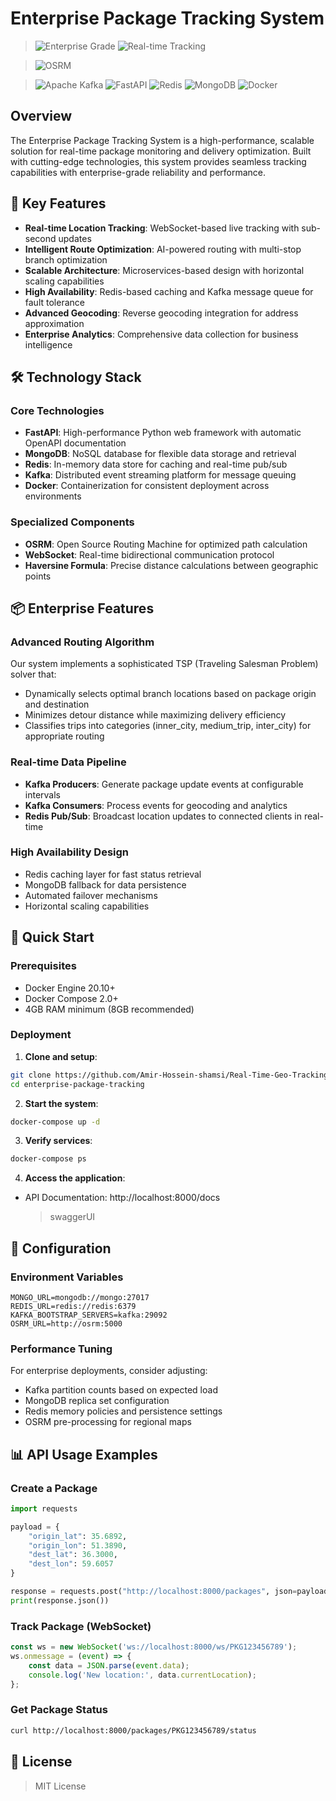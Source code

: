 # Enterprise Package Tracking System

>![Enterprise Grade](https://img.shields.io/badge/Enterprise-Grade-blue)
![Real-time Tracking](https://img.shields.io/badge/Real--time-Tracking-green)

>![OSRM](https://img.shields.io/badge/OSRM-Route_Optimization-000000?logo=openstreetmap&logoColor=white)

>![Apache Kafka](https://img.shields.io/badge/Apache%20Kafka-000?style=for-the-badge&logo=apachekafka)
>![FastAPI](https://img.shields.io/badge/FastAPI-005571?style=for-the-badge&logo=fastapi)
![Redis](https://img.shields.io/badge/redis-%23DD0031.svg?style=for-the-badge&logo=redis&logoColor=white)
![MongoDB](https://img.shields.io/badge/MongoDB-%234ea94b.svg?style=for-the-badge&logo=mongodb&logoColor=white)
![Docker](https://img.shields.io/badge/docker-%230db7ed.svg?style=for-the-badge&logo=docker&logoColor=white)

## Overview

The Enterprise Package Tracking System is a high-performance, scalable solution for real-time package monitoring and delivery optimization. Built with cutting-edge technologies, this system provides seamless tracking capabilities with enterprise-grade reliability and performance.

## 🚀 Key Features

- **Real-time Location Tracking**: WebSocket-based live tracking with sub-second updates
- **Intelligent Route Optimization**: AI-powered routing with multi-stop branch optimization
- **Scalable Architecture**: Microservices-based design with horizontal scaling capabilities
- **High Availability**: Redis-based caching and Kafka message queue for fault tolerance
- **Advanced Geocoding**: Reverse geocoding integration for address approximation
- **Enterprise Analytics**: Comprehensive data collection for business intelligence

## 🛠️ Technology Stack

### Core Technologies
- **FastAPI**: High-performance Python web framework with automatic OpenAPI documentation
- **MongoDB**: NoSQL database for flexible data storage and retrieval
- **Redis**: In-memory data store for caching and real-time pub/sub
- **Kafka**: Distributed event streaming platform for message queuing
- **Docker**: Containerization for consistent deployment across environments

### Specialized Components
- **OSRM**: Open Source Routing Machine for optimized path calculation
- **WebSocket**: Real-time bidirectional communication protocol
- **Haversine Formula**: Precise distance calculations between geographic points

## 📦 Enterprise Features

### Advanced Routing Algorithm
Our system implements a sophisticated TSP (Traveling Salesman Problem) solver that:
- Dynamically selects optimal branch locations based on package origin and destination
- Minimizes detour distance while maximizing delivery efficiency
- Classifies trips into categories (inner_city, medium_trip, inter_city) for appropriate routing

### Real-time Data Pipeline
- **Kafka Producers**: Generate package update events at configurable intervals
- **Kafka Consumers**: Process events for geocoding and analytics
- **Redis Pub/Sub**: Broadcast location updates to connected clients in real-time

### High Availability Design
- Redis caching layer for fast status retrieval
- MongoDB fallback for data persistence
- Automated failover mechanisms
- Horizontal scaling capabilities

## 🚀 Quick Start

### Prerequisites
- Docker Engine 20.10+
- Docker Compose 2.0+
- 4GB RAM minimum (8GB recommended)

### Deployment

1. **Clone and setup**:
```bash
git clone https://github.com/Amir-Hossein-shamsi/Real-Time-Geo-Tracking-Application
cd enterprise-package-tracking
```

2. **Start the system**:
```bash
docker-compose up -d
```

3. **Verify services**:
```bash
docker-compose ps
```

4. **Access the application**:
- API Documentation: http://localhost:8000/docs
    > swaggerUI

## 🔧 Configuration

### Environment Variables
```env
MONGO_URL=mongodb://mongo:27017
REDIS_URL=redis://redis:6379
KAFKA_BOOTSTRAP_SERVERS=kafka:29092
OSRM_URL=http://osrm:5000
```

### Performance Tuning
For enterprise deployments, consider adjusting:
- Kafka partition counts based on expected load
- MongoDB replica set configuration
- Redis memory policies and persistence settings
- OSRM pre-processing for regional maps

## 📊 API Usage Examples

### Create a Package
```python
import requests

payload = {
    "origin_lat": 35.6892,
    "origin_lon": 51.3890,
    "dest_lat": 36.3000,
    "dest_lon": 59.6057
}

response = requests.post("http://localhost:8000/packages", json=payload)
print(response.json())
```

### Track Package (WebSocket)
```javascript
const ws = new WebSocket('ws://localhost:8000/ws/PKG123456789');
ws.onmessage = (event) => {
    const data = JSON.parse(event.data);
    console.log('New location:', data.currentLocation);
};
```

### Get Package Status
```bash
curl http://localhost:8000/packages/PKG123456789/status
```

## 📄 License

> MIT License

